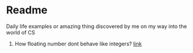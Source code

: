 # Readme 
Daily life examples or amazing thing discovered by me on my way into the world of CS

1. How floating number dont behave like integers? [link](/scripts/floating.py)